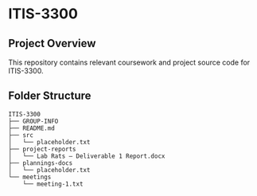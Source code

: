 # ITIS-3300

## Project Overview

This repository contains relevant coursework and project source code for ITIS-3300.

## Folder Structure

```
ITIS-3300
├── GROUP-INFO
├── README.md
├── src
│   └── placeholder.txt
├── project-reports
│   └── Lab Rats – Deliverable 1 Report.docx
├── plannings-docs
│   └── placeholder.txt
└── meetings
    └── meeting-1.txt

```
